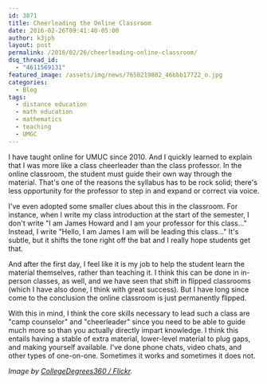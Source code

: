 ```yaml
---
id: 3871
title: Cheerleading the Online Classroom
date: 2016-02-26T09:41:40-05:00
author: k3jph
layout: post
permalink: /2016/02/26/cheerleading-online-classroom/
dsq_thread_id:
  - "4611569131"
featured_image: /assets/img/news/7658219802_46bbb17722_o.jpg
categories:
  - Blog
tags:
  - distance education
  - math education
  - mathematics
  - teaching
  - UMGC
---
```

I have taught online for UMUC since 2010.  And I quickly learned to explain that I was more like a class cheerleader than the class professor.  In the online classroom, the student must guide their own way through the material.  That's one of the reasons the syllabus has to be rock solid; there's less opportunity for the professor to step in and expand or correct via voice.

I've even adopted some smaller clues about this in the classroom.  For instance, when I write my class introduction at the start of the semester, I don't write "I am James Howard and I am your professor for this class..."  Instead, I write "Hello, I am James I am will be leading this class..."  It's subtle, but it shifts the tone right off the bat and I really hope students get that.  

And after the first day, I feel like it is my job to help the student learn the material themselves, rather than teaching it.  I think this can be done in in-person classes, as well, and we have seen that shift in flipped classrooms (which I have also done, I think with great success).  But I have long since come to the conclusion the online classroom is just permanently flipped.  

With this in mind, I think the core skills necessary to lead such a class are "camp counselor" and "cheerleader" since you need to be able to guide much more so than you actually directly impart knowledge.  I think this entails having a stable of extra material, lower-level material to plug gaps, and making yourself available.  I've done phone chats, video chats, and other types of one-on-one.  Sometimes it works and sometimes it does not.

_Image by [CollegeDegrees360 / Flickr](https://www.flickr.com/photos/83633410@N07/7658219802)._

